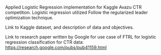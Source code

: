 
Applied Logistic Regression implementation for Kaggle Avazu CTR competition.  Logistic regression utilized Follow the regularized leader optimization technique. 

Link to Kaggle dataset, and description of data and objectives.

Link to research paper written by Google for use case of FTRL for logistic regression classification for CTR data:
https://research.google.com/pubs/pub41159.html



